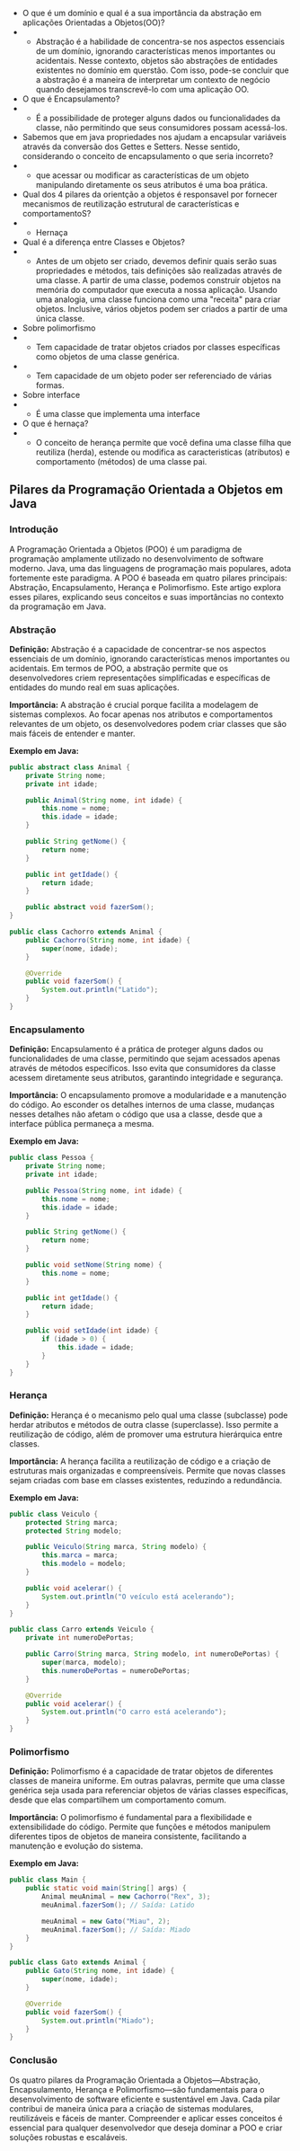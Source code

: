 - O que é um domínio e qual é a sua importância da abstração em aplicações Orientadas a Objetos(OO)?
- - Abstração é a habilidade de concentra-se nos aspectos essenciais de um domínio, ignorando características menos 
    importantes ou acidentais. Nesse contexto, objetos são abstrações de entidades existentes no domínio em querstão.
    Com isso, pode-se concluir que a abstração é a maneira de interpretar um contexto de negócio quando desejamos 
    transcrevê-lo com uma aplicação OO.
- O que é Encapsulamento?
- - É a possibilidade de proteger alguns dados ou funcionalidades da classe, não permitindo que seus consumidores 
    possam acessá-los.
- Sabemos que em java propriedades nos ajudam a encapsular variáveis através da conversão dos Gettes e Setters. 
  Nesse sentido, considerando o conceito de encapsulamento o que seria incorreto?
- - que acessar ou modificar as características de um objeto manipulando diretamente os seus atributos é uma boa 
    prática.
- Qual dos 4 pilares da orientção a objetos é responsavel por fornecer mecanismos de reutilização estrutural de 
  características e comportamentoS?
- - Hernaça
- Qual é a diferença entre Classes e Objetos?
- - Antes de um objeto ser criado, devemos definir quais serão suas propriedades e métodos, tais definições são 
    realizadas através de uma classe. A partir de uma classe, podemos construir objetos na memória do computador que 
    executa a nossa aplicação. Usando uma analogia, uma classe funciona como uma "receita" para criar objetos. 
    Inclusive, vários objetos podem ser criados a partir de uma única classe.
- Sobre polimorfismo
- - Tem capacidade de tratar objetos criados por classes específicas como objetos de uma classe genérica.
- - Tem capacidade de um objeto poder ser referenciado de várias formas.
- Sobre interface
- - É uma classe que implementa uma interface
- O que é hernaça?
- - O conceito de herança permite que você defina uma classe filha que reutiliza (herda), estende ou modifica as 
    caracteristicas (atributos) e comportamento (métodos) de uma classe pai.

## Pilares da Programação Orientada a Objetos em Java

### Introdução

A Programação Orientada a Objetos (POO) é um paradigma de programação amplamente utilizado no desenvolvimento de software moderno. Java, uma das linguagens de programação mais populares, adota fortemente este paradigma. A POO é baseada em quatro pilares principais: Abstração, Encapsulamento, Herança e Polimorfismo. Este artigo explora esses pilares, explicando seus conceitos e suas importâncias no contexto da programação em Java.

### Abstração

**Definição:**
Abstração é a capacidade de concentrar-se nos aspectos essenciais de um domínio, ignorando características menos importantes ou acidentais. Em termos de POO, a abstração permite que os desenvolvedores criem representações simplificadas e específicas de entidades do mundo real em suas aplicações.

**Importância:**
A abstração é crucial porque facilita a modelagem de sistemas complexos. Ao focar apenas nos atributos e comportamentos relevantes de um objeto, os desenvolvedores podem criar classes que são mais fáceis de entender e manter.

**Exemplo em Java:**
```java
public abstract class Animal {
    private String nome;
    private int idade;

    public Animal(String nome, int idade) {
        this.nome = nome;
        this.idade = idade;
    }

    public String getNome() {
        return nome;
    }

    public int getIdade() {
        return idade;
    }

    public abstract void fazerSom();
}

public class Cachorro extends Animal {
    public Cachorro(String nome, int idade) {
        super(nome, idade);
    }

    @Override
    public void fazerSom() {
        System.out.println("Latido");
    }
}
```

### Encapsulamento

**Definição:**
Encapsulamento é a prática de proteger alguns dados ou funcionalidades de uma classe, permitindo que sejam acessados apenas através de métodos específicos. Isso evita que consumidores da classe acessem diretamente seus atributos, garantindo integridade e segurança.

**Importância:**
O encapsulamento promove a modularidade e a manutenção do código. Ao esconder os detalhes internos de uma classe, mudanças nesses detalhes não afetam o código que usa a classe, desde que a interface pública permaneça a mesma.

**Exemplo em Java:**
```java
public class Pessoa {
    private String nome;
    private int idade;

    public Pessoa(String nome, int idade) {
        this.nome = nome;
        this.idade = idade;
    }

    public String getNome() {
        return nome;
    }

    public void setNome(String nome) {
        this.nome = nome;
    }

    public int getIdade() {
        return idade;
    }

    public void setIdade(int idade) {
        if (idade > 0) {
            this.idade = idade;
        }
    }
}
```

### Herança

**Definição:**
Herança é o mecanismo pelo qual uma classe (subclasse) pode herdar atributos e métodos de outra classe (superclasse). Isso permite a reutilização de código, além de promover uma estrutura hierárquica entre classes.

**Importância:**
A herança facilita a reutilização de código e a criação de estruturas mais organizadas e compreensíveis. Permite que novas classes sejam criadas com base em classes existentes, reduzindo a redundância.

**Exemplo em Java:**
```java
public class Veiculo {
    protected String marca;
    protected String modelo;

    public Veiculo(String marca, String modelo) {
        this.marca = marca;
        this.modelo = modelo;
    }

    public void acelerar() {
        System.out.println("O veículo está acelerando");
    }
}

public class Carro extends Veiculo {
    private int numeroDePortas;

    public Carro(String marca, String modelo, int numeroDePortas) {
        super(marca, modelo);
        this.numeroDePortas = numeroDePortas;
    }

    @Override
    public void acelerar() {
        System.out.println("O carro está acelerando");
    }
}
```

### Polimorfismo

**Definição:**
Polimorfismo é a capacidade de tratar objetos de diferentes classes de maneira uniforme. Em outras palavras, permite que uma classe genérica seja usada para referenciar objetos de várias classes específicas, desde que elas compartilhem um comportamento comum.

**Importância:**
O polimorfismo é fundamental para a flexibilidade e extensibilidade do código. Permite que funções e métodos manipulem diferentes tipos de objetos de maneira consistente, facilitando a manutenção e evolução do sistema.

**Exemplo em Java:**
```java
public class Main {
    public static void main(String[] args) {
        Animal meuAnimal = new Cachorro("Rex", 3);
        meuAnimal.fazerSom(); // Saída: Latido

        meuAnimal = new Gato("Miau", 2);
        meuAnimal.fazerSom(); // Saída: Miado
    }
}

public class Gato extends Animal {
    public Gato(String nome, int idade) {
        super(nome, idade);
    }

    @Override
    public void fazerSom() {
        System.out.println("Miado");
    }
}
```

### Conclusão

Os quatro pilares da Programação Orientada a Objetos—Abstração, Encapsulamento, Herança e Polimorfismo—são fundamentais para o desenvolvimento de software eficiente e sustentável em Java. Cada pilar contribui de maneira única para a criação de sistemas modulares, reutilizáveis e fáceis de manter. Compreender e aplicar esses conceitos é essencial para qualquer desenvolvedor que deseja dominar a POO e criar soluções robustas e escaláveis.